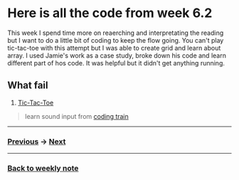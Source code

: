 # Here is all the code from week 6.2
This week I spend time more on reaerching and interpretating the reading but I want to do a little bit of coding to keep the flow going. You can't play tic-tac-toe with this attempt but I was able to create grid and learn about array. I used Jamie's work as a case study, broke down his code and learn different part of hos code. It was helpful but it didn't get anything running.    

## What fail
1. [Tic-Tac-Toe](http://127.0.0.1:8734/)

> learn sound input from [coding train](https://youtu.be/GTWrWM1UsnA)

---------------------------------------------------
### [Previous](https://github.com/napasornc/c0dew0rd/tree/master/processing/week%2006.1) -> [Next](https://github.com/napasornc/c0dew0rd/tree/master/processing/week%2007)  

--------------------------------------------------
### [Back to weekly note](https://github.com/napasornc/c0dew0rd)


